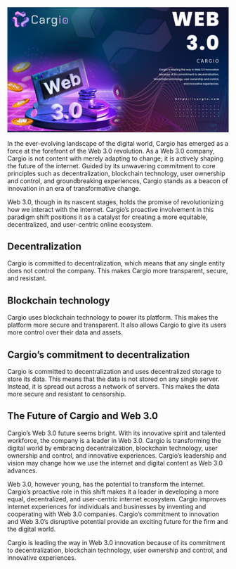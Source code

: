 <img src="https://github.com/cargiocom/announcement15/blob/c062973cd295b90d166a6630a1a6b91aabdf7c31/img/banner.png" alt="banner"/>
<br>
<p>In the ever-evolving landscape of the digital world, Cargio has emerged as a force at the forefront of the Web 3.0 revolution. As a Web 3.0 company, Cargio is not content with merely adapting to change; it is actively shaping the future of the internet. Guided by its unwavering commitment to core principles such as decentralization, blockchain technology, user ownership and control, and groundbreaking experiences, Cargio stands as a beacon of innovation in an era of transformative change.</p>
<p>Web 3.0, though in its nascent stages, holds the promise of revolutionizing how we interact with the internet. Cargio’s proactive involvement in this paradigm shift positions it as a catalyst for creating a more equitable, decentralized, and user-centric online ecosystem.</p>
<h2>Decentralization</h2>
<p>Cargio is committed to decentralization, which means that any single entity does not control the company. This makes Cargio more transparent, secure, and resistant.</p>
<h2>Blockchain technology</h2>
<p>Cargio uses blockchain technology to power its platform. This makes the platform more secure and transparent. It also allows Cargio to give its users more control over their data and assets.</p>
<h2>Cargio’s commitment to decentralization</h2>
<p>Cargio is committed to decentralization and uses decentralized storage to store its data. This means that the data is not stored on any single server. Instead, it is spread out across a network of servers. This makes the data more secure and resistant to censorship.</p>
<h2>The Future of Cargio and Web 3.0</h2>
<p>Cargio’s Web 3.0 future seems bright. With its innovative spirit and talented workforce, the company is a leader in Web 3.0. Cargio is transforming the digital world by embracing decentralization, blockchain technology, user ownership and control, and innovative  experiences. Cargio’s leadership and vision may change how we use the internet and digital content as Web 3.0 advances.</p>
<p>Web 3.0, however young, has the potential to transform the internet. Cargio’s proactive role in this shift makes it a leader in developing a more equal, decentralized, and user-centric internet ecosystem. Cargio improves internet experiences for individuals and businesses by inventing and cooperating with Web 3.0 companies. Cargio’s commitment to innovation and Web 3.0’s disruptive potential provide an exciting future for the firm and the digital world.</p>
<p>Cargio is leading the way in Web 3.0 innovation because of its commitment to decentralization, blockchain technology, user ownership and control, and innovative experiences.</p>
